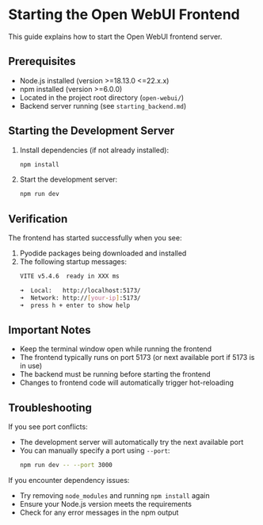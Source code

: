 # Starting the Open WebUI Frontend

This guide explains how to start the Open WebUI frontend server.

## Prerequisites

- Node.js installed (version >=18.13.0 <=22.x.x)
- npm installed (version >=6.0.0)
- Located in the project root directory (`open-webui/`)
- Backend server running (see `starting_backend.md`)

## Starting the Development Server

1. Install dependencies (if not already installed):
   ```bash
   npm install
   ```

2. Start the development server:
   ```bash
   npm run dev
   ```

## Verification

The frontend has started successfully when you see:

1. Pyodide packages being downloaded and installed
2. The following startup messages:
   ```bash
   VITE v5.4.6  ready in XXX ms

   ➜  Local:   http://localhost:5173/
   ➜  Network: http://[your-ip]:5173/
   ➜  press h + enter to show help
   ```

## Important Notes

- Keep the terminal window open while running the frontend
- The frontend typically runs on port 5173 (or next available port if 5173 is in use)
- The backend must be running before starting the frontend
- Changes to frontend code will automatically trigger hot-reloading

## Troubleshooting

If you see port conflicts:
- The development server will automatically try the next available port
- You can manually specify a port using `--port`:
  ```bash
  npm run dev -- --port 3000
  ```

If you encounter dependency issues:
- Try removing `node_modules` and running `npm install` again
- Ensure your Node.js version meets the requirements
- Check for any error messages in the npm output 